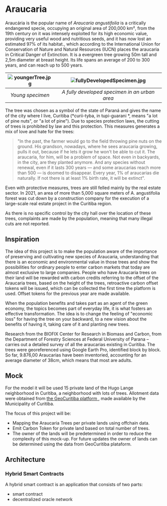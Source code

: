 # Araucaria

Araucária is the popular name of *Araucaria angustifolia* is a critically endangered specie, occupying an original area of 200,000 km², from the 19th century on it was intensely exploited for its high economic value, providing very useful wood and nutritious seeds, and it has now lost an estimated 97% of its habitat., which according to the International Union for Conservation of Nature and Natural Resources (IUCN) places the araucaria in Critical Danger of Extinction. It is a evergreen tree growing 50m tall and 2,5m diameter at breast height. Its life spans an average of 200 to 300 years, and can reach up to 500 years.

 ![youngerTree.jpg](https://upload.wikimedia.org/wikipedia/commons/thumb/d/da/AraucariaAngustifoliaYoungParanaPine%28Curitiba2008%29.JPG/360px-AraucariaAngustifoliaYoungParanaPine%28Curitiba2008%29.JPG) | ![fullyDevelopedSpecimen.jpg](https://upload.wikimedia.org/wikipedia/commons/thumb/e/ea/Araucaria_augustifolia.jpg/404px-Araucaria_augustifolia.jpg) 
:------------------------------:|:------------------------------:
 *Young specimen* |  *A fully developed specimen in an urban area* 


The tree was chosen as a symbol of the state of Paraná and gives the name of the city where I live, Curitiba (*curii-tyba, in tupi-guarani *, means "a lot of pine nuts", or "a lot of pine"). Due to species protection laws, the cutting of trees is prohibited by law and this protection. This measures generates a mix of love and hate for the trees: 

 > "In the past, the farmer would go to the field throwing pine nuts on the ground. His grandson, nowadays, where he sees araucaria growing, pulls it out, because if he lets it grow he won't be able to cut it. The araucaria, for him, will be a problem of space. Not even in backyards, in the city, are they planted anymore. And any species without renewal, even if it lasts 300 years — and some araucarias reach more than 500 — is doomed to disappear. Every year, 1% of araucarias die naturally. If not there is at least 1% birth rate, it will be extinct".
  
  Even with protective measures, trees are still felled mainly by the real estate sector. In 2021, an area of more than 5,000 square meters of A. angustifolia forest was cut down by a construction company for the execution of a large-scale real estate project in the Curitiba region.
  
  As there is no specific control by the city hall over the location of these trees, complaints are made by the population, meaning that many illegal cuts are not reported.
  
  
## Inspiration

  The idea of this project is to make the population aware of the importance of preserving and cultivating new species of Araucaria, understanding that there is an economic and environmental value in those trees and show the possibilities for ordinary people to enter carbon markets that today are almost exclusive to large companies. People who have Araucaria trees on their land will be rewarded with carbon credits referring to the offset of the Araucaria trees, based on the height of the trees, retroactive carbon offset tokens will be issued, which can be collected the first time the platform is used. Offset tokens for the previous year are made available.  
  
  When the population benefits and takes part as an agent of the green economy, the topics becomes part of everyday life, it is what fosters an effective transformation. The idea is to change the feeling of "economic loss" for having the tree on your backward, to a new vision about the benefits of having it, taking care of it and planting new trees.
  
  Research from the BIOFIX Center for Research in Biomass and Carbon, from the Department of Forestry Sciences at Federal University of Parana – carries out a detailed survey of all the araucarias existing in Curitiba. The trees were georeferenced using Google Earth Pro, identified block by block. So far, 9.876,00 Araucarias have been inventoried, accounting for an average diameter of 38cm, which means that most are adults.
  
  ## Mock
  
 For the model it will be used 15 private land of the Hugo Lange neighborhood in Curitiba, a neighborhood with lots of trees. Allotment data were obtained from <a href="https://geocuritiba.ippuc.org.br/portal/apps/sites/#/geocuritiba"> the GeoCuritiba platform </a>, made available by the Municipality of Curitiba.
 
 
 The focus of this project will be:
 
  * Mapping the Araucaria Trees per private lands using offchain data.
  * Emit Carbon Token for private land based on total number of trees.
  * The owner of the lands will be predetermined in order to reduce the complexity of this mock-up. For future updates the owner of lands can be determined using the data from GeoCuritiba plataform.
    
 ## Architecture
 
 ###  Hybrid Smart Contracts
 
 A hybrid smart contract is an application that consists of two parts: 
 
 
  * smart contract
  * decentralized oracle network
 
